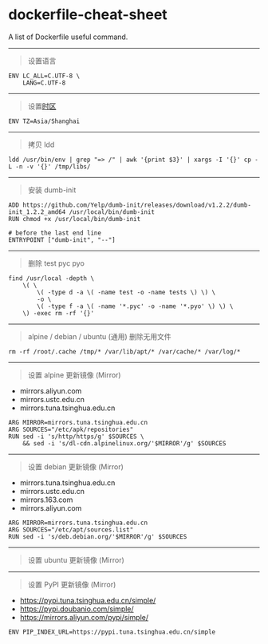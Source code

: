 # dockerfile-cheat-sheet
A list of Dockerfile useful command.

---
> 设置语言

```
ENV LC_ALL=C.UTF-8 \
    LANG=C.UTF-8
```

---
> 设置[时区](https://en.wikipedia.org/wiki/List_of_tz_database_time_zones)
```
ENV TZ=Asia/Shanghai
```

---
> 拷贝 ldd

```
ldd /usr/bin/env | grep "=> /" | awk '{print $3}' | xargs -I '{}' cp -L -n -v '{}' /tmp/libs/
```

---
> 安装 dumb-init

```
ADD https://github.com/Yelp/dumb-init/releases/download/v1.2.2/dumb-init_1.2.2_amd64 /usr/local/bin/dumb-init
RUN chmod +x /usr/local/bin/dumb-init

# before the last end line
ENTRYPOINT ["dumb-init", "--"]
```

---
> 删除 test pyc pyo

```
find /usr/local -depth \
    \( \
        \( -type d -a \( -name test -o -name tests \) \) \
        -o \
        \( -type f -a \( -name '*.pyc' -o -name '*.pyo' \) \) \
    \) -exec rm -rf '{}'
```

---
> alpine / debian / ubuntu (通用) 删除无用文件

```
rm -rf /root/.cache /tmp/* /var/lib/apt/* /var/cache/* /var/log/* 
```

---
> 设置 alpine 更新镜像 (Mirror)

- mirrors.aliyun.com
- mirrors.ustc.edu.cn
- mirrors.tuna.tsinghua.edu.cn

```
ARG MIRROR=mirrors.tuna.tsinghua.edu.cn
ARG SOURCES="/etc/apk/repositories"
RUN sed -i 's/http/https/g' $SOURCES \
    && sed -i 's/dl-cdn.alpinelinux.org/'$MIRROR'/g' $SOURCES
```

---
> 设置 debian 更新镜像 (Mirror)

- mirrors.tuna.tsinghua.edu.cn
- mirrors.ustc.edu.cn
- mirrors.163.com
- mirrors.aliyun.com

```
ARG MIRROR=mirrors.tuna.tsinghua.edu.cn
ARG SOURCES="/etc/apt/sources.list"
RUN sed -i 's/deb.debian.org/'$MIRROR'/g' $SOURCES
```

---
> 设置 ubuntu 更新镜像 (Mirror)

---
> 设置 PyPI 更新镜像 (Mirror)

- https://pypi.tuna.tsinghua.edu.cn/simple/
- https://pypi.doubanio.com/simple/
- https://mirrors.aliyun.com/pypi/simple/

```
ENV PIP_INDEX_URL=https://pypi.tuna.tsinghua.edu.cn/simple
```
